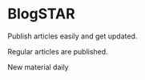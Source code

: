# BlogSTAR

Publish articles easily and get updated.

Regular articles are published.

New material daily
